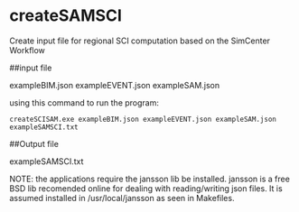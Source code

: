 # createSAMSCI
Create input file for regional SCI computation based on the SimCenter Workflow


##input file

exampleBIM.json exampleEVENT.json exampleSAM.json


using this command to run the program:

    createSCISAM.exe exampleBIM.json exampleEVENT.json exampleSAM.json exampleSAMSCI.txt



##Output file

exampleSAMSCI.txt


NOTE: the applications require the jansson lib be installed. jansson is 
a free BSD lib recomended online for dealing with reading/writing json files.
It is assumed installed in /usr/local/jansson as seen in Makefiles.


